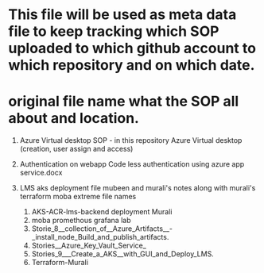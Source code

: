 # This file will be used as meta data file to keep tracking which SOP uploaded to which github account to which repository and on which date.
# original file name what the SOP all about and location.

1. Azure Virtual desktop SOP - in this repository
    Azure Virtual desktop (creation, user assign and access)
2. Authentication on webapp
   Code less authentication using azure app service.docx

3. LMS aks deployment
   file mubeen and murali's notes along with murali's terraform moba extreme
   file names
   1. AKS-ACR-lms-backend deployment Murali
   2. moba promethous grafana lab
   3. Storie_8__collection_of__Azure_Artifacts__-_install_node_Build_and_publish_artifacts.
   4. Stories__Azure_Key_Vault_Service_
   5. Stories_9___Create_a_AKS__with_GUI_and_Deploy_LMS.
   6. Terraform-Murali
